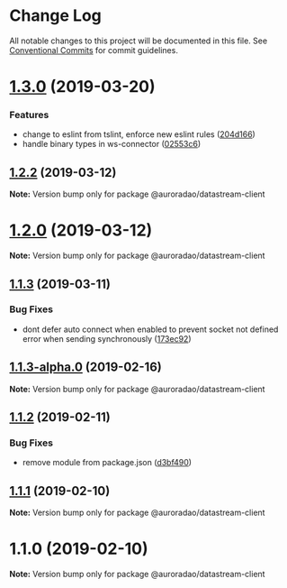# Change Log

All notable changes to this project will be documented in this file.
See [Conventional Commits](https://conventionalcommits.org) for commit guidelines.

# [1.3.0](https://github.com/AuroraDAO/datastream-client/compare/v1.2.2...v1.3.0) (2019-03-20)


### Features

* change to eslint from tslint, enforce new eslint rules ([204d166](https://github.com/AuroraDAO/datastream-client/commit/204d166))
* handle binary types in ws-connector ([02553c6](https://github.com/AuroraDAO/datastream-client/commit/02553c6))





## [1.2.2](https://github.com/AuroraDAO/datastream-client/compare/v1.2.1...v1.2.2) (2019-03-12)

**Note:** Version bump only for package @auroradao/datastream-client

# [1.2.0](https://github.com/AuroraDAO/datastream-client/compare/v1.1.3...v1.2.0) (2019-03-12)

**Note:** Version bump only for package @auroradao/datastream-client

## [1.1.3](https://github.com/AuroraDAO/datastream-client/compare/v1.1.3-alpha.0...v1.1.3) (2019-03-11)

### Bug Fixes

- dont defer auto connect when enabled to prevent socket not defined error when sending synchronously ([173ec92](https://github.com/AuroraDAO/datastream-client/commit/173ec92))

## [1.1.3-alpha.0](https://github.com/AuroraDAO/datastream-client/compare/v1.1.2...v1.1.3-alpha.0) (2019-02-16)

**Note:** Version bump only for package @auroradao/datastream-client

## [1.1.2](https://github.com/AuroraDAO/datastream-client/compare/v1.1.1...v1.1.2) (2019-02-11)

### Bug Fixes

- remove module from package.json ([d3bf490](https://github.com/AuroraDAO/datastream-client/commit/d3bf490))

## [1.1.1](https://github.com/AuroraDAO/datastream-client/compare/v1.1.0...v1.1.1) (2019-02-10)

**Note:** Version bump only for package @auroradao/datastream-client

# 1.1.0 (2019-02-10)

**Note:** Version bump only for package @auroradao/datastream-client
